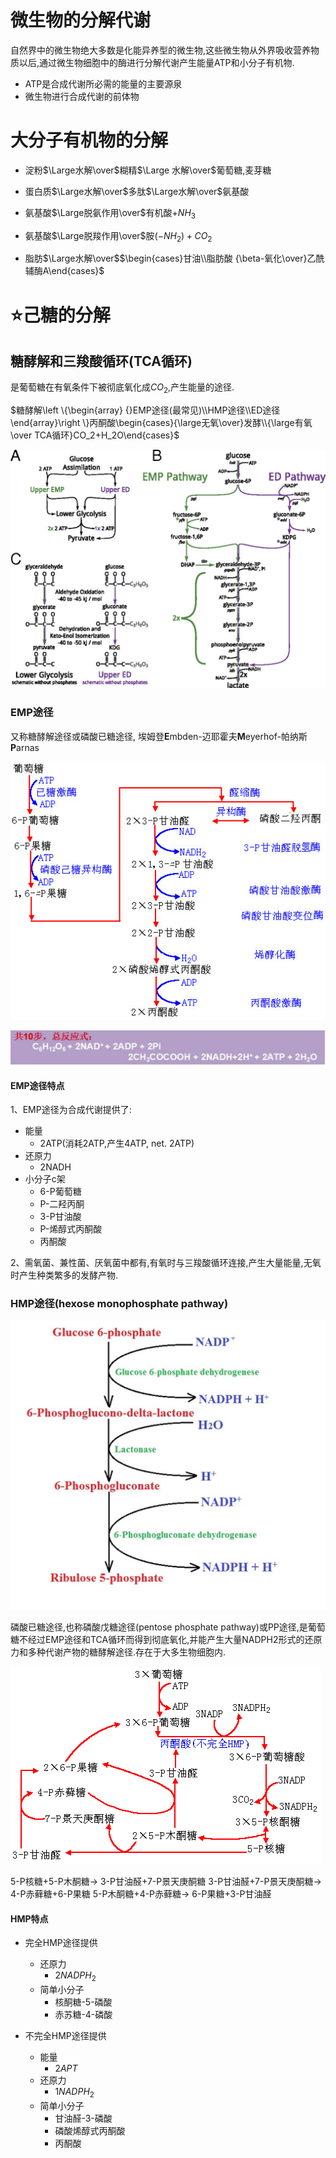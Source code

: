# 微生物的分解代谢

自然界中的微生物绝大多数是化能异养型的微生物,这些微生物从外界吸收营养物质以后,通过微生物细胞中的酶进行分解代谢产生能量ATP和小分子有机物.

+   ATP是合成代谢所必需的能量的主要源泉
+   微生物进行合成代谢的前体物

# 大分子有机物的分解

+   淀粉$\Large水解\over$糊精$\Large 水解\over$葡萄糖,麦芽糖
+   蛋白质$\Large水解\over$多肽$\Large水解\over$氨基酸
+   氨基酸$\Large脱氨作用\over$有机酸$+NH_3$
+   氨基酸$\Large脱羧作用\over$胺$(-NH_2)+CO_2$

+   脂肪$\Large水解\over$$\begin{cases}甘油\\脂肪酸 {\beta-氧化\over}乙酰辅酶A\end{cases}$

# :star:己糖的分解

## 糖酵解和三羧酸循环(TCA循环)

是葡萄糖在有氧条件下被彻底氧化成$CO_2$,产生能量的途径.

$糖酵解\left \{\begin{array} {}EMP途径(最常见)\\HMP途径\\ED途径\end{array}\right \}丙酮酸\begin{cases}{\large无氧\over}发酵\\{\large有氧\over TCA循环}CO_2+H_2O\end{cases}$

![糖酵解](image/F1.large.jpg)

### EMP途径

又称糖酵解途径或磷酸已糖途径,  埃姆登**E**mbden-迈耶霍夫**M**eyerhof-帕纳斯**P**arnas

![image-20210615153909665](image/image-20210615153909665.png)

![image-20210615154559907](image/image-20210615154559907.png)

#### EMP途径特点

1、EMP途径为合成代谢提供了:

+   能量	
    +   2ATP(消耗2ATP,产生4ATP, net. 2ATP)
+   还原力
    +   2NADH
+   小分子c架
    +   6-P葡萄糖
    +   P-二羟丙酮
    +   3-P甘油酸
    +   P-烯醇式丙酮酸
    +   丙酮酸

2、需氧菌、兼性菌、厌氧菌中都有,有氧时与三羧酸循环连接,产生大量能量,无氧时产生种类繁多的发酵产物.

### HMP途径(hexose monophosphate pathway)

<img src="image/oxidativephasepentosephosphatepathway.jpg" alt="oxidativephasepentosephosphatepathway" style="zoom:67%;" />

磷酸已糖途径,也称磷酸戊糖途径(pentose phosphate pathway)或PP途径,是葡萄糖不经过EMP途径和TCA循环而得到彻底氧化,并能产生大量NADPH2形式的还原力和多种代谢产物的糖酵解途径.存在于大多生物细胞内.

![image-20210615160052531](image/image-20210615160052531.png)



5-P核糖+5-P木酮糖→ 3-P甘油醛+7-P景天庚酮糖
3-P甘油醛+7-P景天庚酮糖→ 4-P赤藓糖+6-P果糖
5-P木酮糖+4-P赤藓糖→ 6-P果糖+3-P甘油醛

#### HMP特点

+   完全HMP途径提供
    +   还原力
        +   $2NADPH_2$
    +   简单小分子
        +   核酮糖-5-磷酸
        +   赤苏糖-4-磷酸

+   不完全HMP途径提供
    +   能量
        +   $2APT$
    +   还原力
        +   $1NADPH_2$
    +   简单小分子
        +   甘油醛-3-磷酸
        +   磷酸烯醇式丙酮酸
        +   丙酮酸





